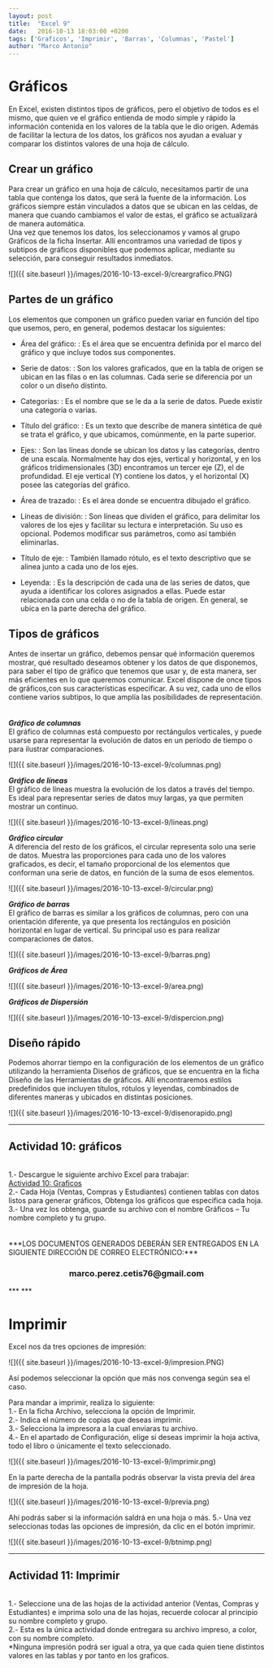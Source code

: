 ```yaml
---
layout: post
title:  "Excel 9"
date:   2016-10-13 18:03:00 +0200
tags: ['Graficos', 'Imprimir', 'Barras', 'Columnas', 'Pastel']
author: "Marco Antonio"
---
```

# Gráficos

En Excel, existen distintos tipos de gráficos, pero el objetivo de todos es el mismo, que quien ve el gráfico entienda de modo simple y rápido la información contenida en los valores de la tabla que le dio origen. Además de facilitar la lectura de los datos, los gráficos nos ayudan a evaluar y comparar los distintos valores de una hoja de cálculo.

## Crear un gráfico 

Para crear un gráfico en una hoja de cálculo, necesitamos partir de una tabla que contenga los datos, que será la fuente de la información. Los gráficos siempre están vinculados a datos que se ubican en las celdas, de manera que cuando cambiamos el valor de estas, el gráfico se actualizará de manera automática. <br>
Una vez que tenemos los datos, los seleccionamos y vamos al grupo Gráficos de la ficha Insertar. Allí encontramos una variedad de tipos y subtipos de gráficos disponibles que podemos aplicar, mediante su selección, para conseguir resultados inmediatos.

![]({{ site.baseurl }}/images/2016-10-13-excel-9/creargrafico.PNG)

## Partes de un gráfico 
Los elementos que componen un gráfico pueden variar en función del tipo que usemos, pero, en general, podemos destacar los siguientes: 

* Área del gráfico:
 : Es el área que se encuentra definida por el marco del gráfico y que incluye todos sus componentes.

* Serie de datos:
 : Son los valores graficados, que en la tabla de origen se ubican en las filas o en las columnas. Cada serie se diferencia por un color o un diseño distinto. 

* Categorías:
 : Es el nombre que se le da a la serie de datos. Puede existir una categoría o varias.

* Título del gráfico:
 : Es un texto que describe de manera sintética de qué se trata el gráfico, y que ubicamos, comúnmente, en la parte superior. 

* Ejes:
 : Son las líneas donde se ubican los datos y las categorías, dentro de una escala. Normalmente hay dos ejes, vertical y horizontal, y en los gráficos tridimensionales (3D) encontramos un tercer eje (Z), el de profundidad. El eje vertical (Y) contiene los datos, y el horizontal (X) posee las categorías del gráfico. 

* Área de trazado:
 : Es el área donde se encuentra dibujado el gráfico. 

* Líneas de división:
 : Son líneas que dividen el gráfico, para delimitar los valores de los ejes y facilitar su lectura e interpretación. Su uso es opcional. Podemos modificar sus parámetros, como así también eliminarlas. 

* Título de eje:
 : También llamado rótulo, es el texto descriptivo que se alinea junto a cada uno de los ejes.

* Leyenda:
 : Es la descripción de cada una de las series de datos, que ayuda a identificar los colores asignados a ellas. Puede estar relacionada con una celda o no de la tabla de origen. En general, se ubica en la parte derecha del gráfico. 

## Tipos de gráficos

Antes de insertar un gráfico, debemos pensar qué información queremos mostrar, qué resultado deseamos obtener y los datos de que disponemos, para saber el tipo de gráfico que tenemos que usar y, de esta manera, ser más eficientes en lo que queremos comunicar. Excel dispone de once tipos de gráficos,con sus características especificar. A su vez, cada uno de ellos contiene varios subtipos, lo que amplía las posibilidades de representación. <br>  
<br>
***Gráfico de columnas*** <br>
El gráfico de columnas está compuesto por rectángulos verticales, y puede usarse para representar la evolución de datos en un período de tiempo o para ilustrar comparaciones.

![]({{ site.baseurl }}/images/2016-10-13-excel-9/columnas.png)


***Gráfico de líneas*** <br>
El gráfico de líneas muestra la evolución de los datos a través del tiempo. Es ideal para representar series de datos muy largas, ya que permiten mostrar un continuo.

![]({{ site.baseurl }}/images/2016-10-13-excel-9/lineas.png)

***Gráfico circular*** <br>
A diferencia del resto de los gráficos, el circular representa solo una serie de datos. Muestra las proporciones para cada uno de los valores graficados, es decir, el tamaño proporcional de los elementos que conforman una serie de datos, en función de la suma de esos elementos.

![]({{ site.baseurl }}/images/2016-10-13-excel-9/circular.png)


***Gráfico de barras*** <br>
El gráfico de barras es similar a los gráficos de columnas, pero con una orientación diferente, ya que presenta los rectángulos en posición horizontal en lugar de vertical. Su principal uso es para realizar comparaciones de datos.

![]({{ site.baseurl }}/images/2016-10-13-excel-9/barras.png)

***Gráficos de Área*** <br>

![]({{ site.baseurl }}/images/2016-10-13-excel-9/area.png)

***Gráficos de Dispersión*** <br>

![]({{ site.baseurl }}/images/2016-10-13-excel-9/dispercion.png)

 
## Diseño rápido 
Podemos ahorrar tiempo en la configuración de los elementos de un gráfico utilizando la herramienta Diseños de gráficos, que se encuentra en la ficha Diseño de las Herramientas de gráficos. Allí encontraremos estilos predefinidos que incluyen títulos, rótulos y leyendas, combinados de diferentes maneras y ubicados en distintas posiciones.

![]({{ site.baseurl }}/images/2016-10-13-excel-9/disenorapido.png)
 
***

## Actividad 10: gráficos 
<br>
1.- Descargue le siguiente archivo Excel para trabajar: <br>    
<a target="_blank" href="https://github.com/marcoC76/marcoc76.github.io/raw/master/pdf/Actividad%2011.xlsx">Actividad 10: Graficos</a> <br>
2.- Cada Hoja (Ventas, Compras y Estudiantes) contienen tablas con datos listos para generar gráficos, Obtenga los gráficos que especifica cada hoja. <br>
3.- Una vez los obtenga, guarde su archivo con el nombre Gráficos – Tu nombre completo y tu grupo. <br>
<br><br>
***LOS DOCUMENTOS GENERADOS DEBERÁN SER ENTREGADOS EN LA SIGUIENTE DIRECCIÓN DE CORREO ELECTRÓNICO:*** <br>
<center>
<h3>marco.perez.cetis76@gmail.com</h3>
</center>
***
***

# Imprimir
Excel nos da tres opciones de impresión:

![]({{ site.baseurl }}/images/2016-10-13-excel-9/impresion.PNG)

Así podemos seleccionar la opción que más nos convenga según sea el caso.

Para mandar a imprimir, realiza lo siguiente: <br>
1.- En la ficha Archivo, selecciona la opción de Imprimir.<br>
2.- Indica el número de copias que deseas imprimir.<br>
3.- Selecciona la impresora a la cual enviaras tu archivo. <br>
4.- En el apartado de Configuración, elige si deseas imprimir la hoja activa, todo el libro o únicamente el texto seleccionado. <br>

![]({{ site.baseurl }}/images/2016-10-13-excel-9/imprimir.png)

En la parte derecha de la pantalla podrás observar la vista previa del área de impresión de la hoja.

![]({{ site.baseurl }}/images/2016-10-13-excel-9/previa.png)


Ahí podrás saber si la información saldrá en una hoja o más.
5.- Una vez seleccionas todas las opciones de impresión, da clic en el botón imprimir.

![]({{ site.baseurl }}/images/2016-10-13-excel-9/btnimp.png)

***

## Actividad 11: Imprimir 
<br>
1.- Seleccione una de las hojas de la actividad anterior (Ventas, Compras y Estudiantes) e imprima solo una de las hojas, recuerde colocar al principio su nombre completo y grupo. <br>    
2.- Esta es la única actividad donde entregara su archivo impreso, a color, con su nombre completo. <br>
*Ninguna impresión podrá ser igual a otra, ya que cada quien tiene distintos valores en las tablas y por tanto en los graficos. <br>
